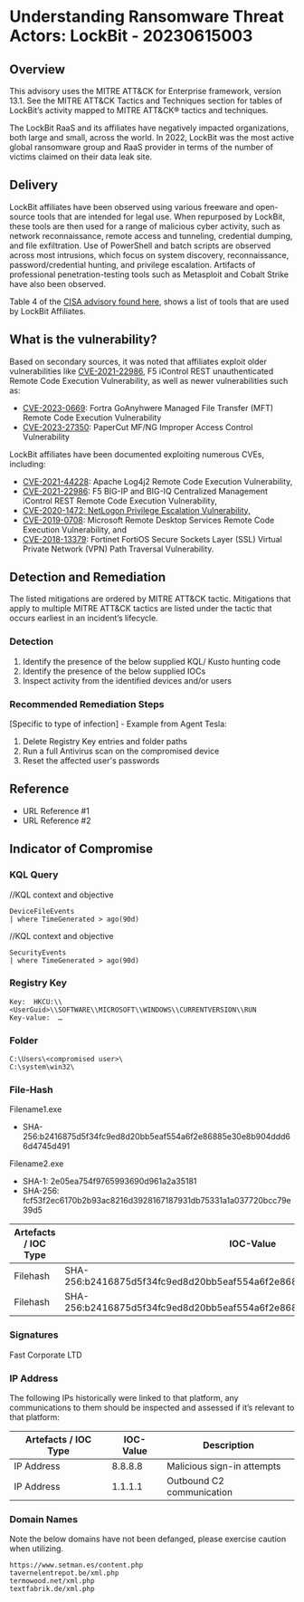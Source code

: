# Understanding Ransomware Threat Actors: LockBit - 20230615003

## Overview

This advisory uses the MITRE ATT&CK for Enterprise framework, version 13.1. See the MITRE ATT&CK Tactics and Techniques section for tables of LockBit’s activity mapped to MITRE ATT&CK® tactics and techniques.

The LockBit RaaS and its affiliates have negatively impacted organizations, both large and small, across the world. In 2022, LockBit was the most active global ransomware group and RaaS provider in terms of the number of victims claimed on their data leak site.

## Delivery

LockBit affiliates have been observed using various freeware and open-source tools that are intended for legal use. When repurposed by LockBit, these tools are then used for a range of malicious cyber activity, such as network reconnaissance, remote access and tunneling, credential dumping, and file exfiltration. Use of PowerShell and batch scripts are observed across most intrusions, which focus on system discovery, reconnaissance, password/credential hunting, and privilege escalation. Artifacts of professional penetration-testing tools such as Metasploit and Cobalt Strike have also been observed.

Table 4 of the [CISA advisory found here](https://www.cisa.gov/news-events/cybersecurity-advisories/aa23-165a), shows a list of tools that are used by LockBit Affiliates.

## What is the vulnerability?

Based on secondary sources, it was noted that affiliates exploit older vulnerabilities like [CVE-2021-22986](https://nvd.nist.gov/vuln/detail/CVE-2021-22986), F5 iControl REST unauthenticated Remote Code Execution Vulnerability, as well as newer vulnerabilities such as:

- [CVE-2023-0669](https://nvd.nist.gov/vuln/detail/CVE-2023-0669): Fortra GoAnyhwere Managed File Transfer (MFT) Remote Code Execution Vulnerability
- [CVE-2023-27350](https://nvd.nist.gov/vuln/detail/CVE-2023-27350): PaperCut MF/NG Improper Access Control Vulnerability

LockBit affiliates have been documented exploiting numerous CVEs, including:

- [CVE-2021-44228](https://nvd.nist.gov/vuln/detail/CVE-2021-44228): Apache Log4j2 Remote Code Execution Vulnerability,
- [CVE-2021-22986](https://nvd.nist.gov/vuln/detail/CVE-2021-22986): F5 BIG-IP and BIG-IQ Centralized Management iControl REST Remote Code Execution Vulnerability,
- [CVE-2020-1472: NetLogon Privilege Escalation Vulnerability,](https://nvd.nist.gov/vuln/detail/CVE-2020-1472)
- [CVE-2019-0708](https://nvd.nist.gov/vuln/detail/CVE-2019-0708): Microsoft Remote Desktop Services Remote Code Execution Vulnerability, and
- [CVE-2018-13379](https://nvd.nist.gov/vuln/detail/CVE-2018-13379): Fortinet FortiOS Secure Sockets Layer (SSL) Virtual Private Network (VPN) Path Traversal Vulnerability.

## Detection and Remediation

The listed mitigations are ordered by MITRE ATT&CK tactic. Mitigations that apply to multiple MITRE ATT&CK tactics are listed under the tactic that occurs earliest in an incident’s lifecycle.

### Detection

1. Identify the presence of the below supplied KQL/ Kusto hunting code
1. Identify the presence of the below supplied IOCs
1. Inspect activity from the identified devices and/or users

### Recommended Remediation Steps

\[Specific to type of infection\] - Example from Agent Tesla:

1. Delete Registry Key entries and folder paths
1. Run a full Antivirus scan on the compromised device
1. Reset the affected user's passwords

## Reference

- URL Reference #1
- URL Reference #2

## Indicator of Compromise

### KQL Query

//KQL context and objective

```kusto
DeviceFileEvents  
| where TimeGenerated > ago(90d)
```

//KQL context and objective

```kusto
SecurityEvents  
| where TimeGenerated > ago(90d)
```

### Registry Key

```text
Key:  HKCU:\\<UserGuid>\\SOFTWARE\\MICROSOFT\\WINDOWS\\CURRENTVERSION\\RUN
Key-value:  …
```

### Folder

```text
C:\Users\<compromised user>\
C:\system\win32\
```

### File-Hash

Filename1.exe

- SHA-256:b2416875d5f34fc9ed8d20bb5eaf554a6f2e86885e30e8b904ddd66d4745d491

Filename2.exe

- SHA-1: 2e05ea754f9765993690d961a2a35181
- SHA-256: fcf53f2ec6170b2b93ac8216d3928167187931db75331a1a037720bcc79e39d5

| Artefacts / IOC Type | IOC-Value                                                                | Description        |
| -------------------- | ------------------------------------------------------------------------ | ------------------ |
| Filehash             | SHA-256:b2416875d5f34fc9ed8d20bb5eaf554a6f2e86885e30e8b904ddd66d4745d491 | Downloaded file    |
| Filehash             | SHA-256:b2416875d5f34fc9ed8d20bb5eaf554a6f2e86885e30e8b904ddd66d4745d491 | Malicious .js file |

### Signatures

Fast Corporate LTD

### IP Address

The following IPs historically were linked to that platform, any communications to them should be inspected and assessed if it’s relevant to that platform:

| Artefacts / IOC Type | IOC-Value | Description                |
| -------------------- | --------- | -------------------------- |
| IP Address           | 8.8.8.8   | Malicious sign-in attempts |
| IP Address           | 1.1.1.1   | Outbound C2 communication  |

### Domain Names

Note the below domains have not been defanged, please exercise caution when utilizing.

```text
https://www.setman.es/content.php
tavernelentrepot.be/xml.php
termowood.net/xml.php
textfabrik.de/xml.php
```
